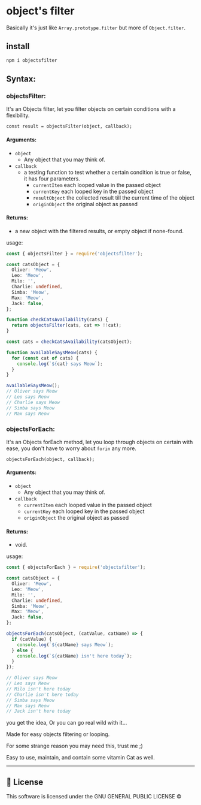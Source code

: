 # object's filter

Basically it's just like `Array.prototype.filter` but more of `Object.filter`.

## install

```sh
npm i objectsfilter
```

## Syntax:

### objectsFilter:

It's an Objects filter, let you filter objects on certain conditions with a flexibility.

```
const result = objectsFilter(object, callback);
```

#### Arguments:

- `object`
  - Any object that you may think of.
- `callback`
  - a testing function to test whether a certain condition is true or false, it has four parameters.
    - `currentItem` each looped value in the passed object
    - `currentKey` each looped key in the passed object
    - `resultObject` the collected result till the current time of the object
    - `originObject` the original object as passed

#### Returns:

- a new object with the filtered results, or empty object if none-found.

usage:

```ts
const { objectsFilter } = require('objectsfilter');

const catsObject = {
  Oliver: 'Meow',
  Leo: 'Meow',
  Milo: '',
  Charlie: undefined,
  Simba: 'Meow',
  Max: 'Meow',
  Jack: false,
};

function checkCatsAvailability(cats) {
  return objectsFilter(cats, cat => !!cat);
}

const cats = checkCatsAvailability(catsObject);

function availableSaysMeow(cats) {
  for (const cat of cats) {
    console.log(`${cat} says Meow`);
  }
}

availableSaysMeow();
// Oliver says Meow
// Leo says Meow
// Charlie says Meow
// Simba says Meow
// Max says Meow
```

### objectsForEach:

It's an Objects forEach method, let you loop through objects on certain with ease, you don't have to worry about `forin` any more.

```
objectsForEach(object, callback);
```

#### Arguments:

- `object`
  - Any object that you may think of.
- `callback`
  - `currentItem` each looped value in the passed object
  - `currentKey` each looped key in the passed object
  - `originObject` the original object as passed

#### Returns:

- void.

usage:

```ts
const { objectsForEach } = require('objectsfilter');

const catsObject = {
  Oliver: 'Meow',
  Leo: 'Meow',
  Milo: '',
  Charlie: undefined,
  Simba: 'Meow',
  Max: 'Meow',
  Jack: false,
};

objectsForEach(catsObject, (catValue, catName) => {
  if (catValue) {
    console.log(`${catName} says Meow`);
  } else {
    console.log(`${catName} isn't here today`);
  }
});

// Oliver says Meow
// Leo says Meow
// Milo isn't here today
// Charlie isn't here today
// Simba says Meow
// Max says Meow
// Jack isn't here today
```

you get the idea, Or you can go real wild with it...

Made for easy objects filtering or looping.

For some strange reason you may need this, trust me ;)

Easy to use, maintain, and contain some vitamin Cat as well.

---

## 📑 License

This software is licensed under the GNU GENERAL PUBLIC LICENSE ©
